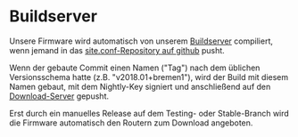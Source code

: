 # Buildserver
Unsere Firmware wird automatisch von unserem [Buildserver](https://jenkins.bremen.freifunk.net/) compiliert, wenn jemand in das [site.conf-Repository auf github](https://github.com/FreifunkBremen/gluon-site-ffhb) pusht.

Wenn der gebaute Commit einen Namen ("Tag") nach dem üblichen Versionsschema hatte (z.B. "v2018.01+bremen1"), wird der Build mit diesem Namen gebaut, mit dem Nightly-Key signiert und anschließend auf den [Download-Server] gepusht.

Erst durch ein manuelles Release auf dem Testing- oder Stable-Branch wird die Firmware automatisch den Routern zum Download angeboten.

[Download-Server]: https://downloads.bremen.freifunk.net/firmware/all/